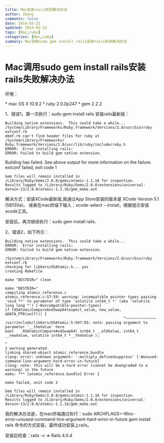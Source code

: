 ```yaml
---
title: Mac安装rails失败解决办法
author: Zeeny
comments: false
date: 2014-03-23
updated: 2014-03-23
tags: [Mac,ruby]
categories: [Mac,ruby]
summary: Mac调用sudo gem install rails安装rails失败解决办法
---
```



# Mac调用sudo gem install rails安装rails失败解决办法

<p>环境：</p>
* mac OS X 10.9.2
* ruby 2.0.0p247
* gem 2.2.2

<p>1、错误1，第一次执行：sudo gem install rails 安装rails最新版：</p>

	Building native extensions.  This could take a while...
	/System/Library/Frameworks/Ruby.framework/Versions/2.0/usr/bin/ruby 	extconf.rb
	mkmf.rb can't find header files for ruby at /System/Library/Frameworks/	Ruby.framework/Versions/2.0/usr/lib/ruby/include/ruby.h
	ERROR:  Error installing rails:
	ERROR: Failed to build gem native extension.

  Building has failed. See above output for more information on the failure.
	extconf failed, exit code 1

	Gem files will remain installed in /Library/Ruby/Gems/2.0.0/gems/atomic-1.1.16 for inspection.
	Results logged to /Library/Ruby/Gems/2.0.0/extensions/universal-darwin-13/2.0.0/atomic-1.1.16/gem_make.out


<p>解决方式：安装XCode最新版,我通过App Store安装的版本是 XCode Version 5.1 (5B130a)。 或者在mac终端下输入：xcode-select --install，根据提示安装xcode工具。</p>

<p>安装后，再次继续执行：sudo gem install rails.</p>

<p>2、错误2，如下所示：</p>

	Building native extensions.  This could take a while...
	ERROR:  Error installing rails:
	ERROR: Failed to build gem native extension.

    /System/Library/Frameworks/Ruby.framework/Versions/2.0/usr/bin/ruby extconf.rb
	checking for libkern/OSAtomic.h... yes
	creating Makefile

	make "DESTDIR=" clean

	make "DESTDIR="
	compiling atomic_reference.c
	atomic_reference.c:57:59: warning: incompatible pointer types passing 'void **' to parameter of type 'volatile int64_t *' (aka 'volatile long long *') [-Wincompatible-pointer-types]
    if (OSAtomicCompareAndSwap64(expect_value, new_value, &DATA_PTR(self))) {
                                                          ^~~~~~~~~~~~~~~
	/usr/include/libkern/OSAtomic.h:507:93: note: passing argument to parameter '__theValue' here
	bool    OSAtomicCompareAndSwap64( int64_t __oldValue, int64_t __newValue, volatile int64_t *__theValue );
                                                                                            	^
	1 warning generated.
	linking shared-object atomic_reference.bundle
	clang: error: unknown argument: '-multiply_definedsuppress' [-Wunused-	command-line-argument-hard-error-in-future]
	clang: note: this will be a hard error (cannot be downgraded to a warning) in the future
	make: *** [atomic_reference.bundle] Error 1

	make failed, exit code 2

	Gem files will remain installed in /Library/Ruby/Gems/2.0.0/gems/atomic-1.1.16 for inspection.
	Results logged to /Library/Ruby/Gems/2.0.0/extensions/universal-darwin-13/2.0.0/atomic-1.1.16/gem_make.out


<p>我的解决办法是，在mac终端通过执行：sudo ARCHFLAGS=-Wno-error=unused-command-line-argument-hard-error-in-future gem install rails 命令的方式安装，最终成功安装上rails。</p>

<p>安装后检查：rails -v  => Rails 4.0.4</p>
